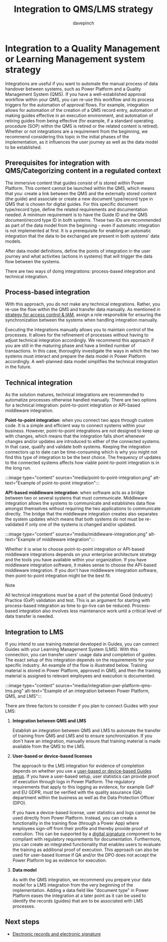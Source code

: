 ﻿---
title: Integration to QMS/LMS strategy
description: Learn about integrating Power Platform, a Quality Management System (QMS), and  a Learning Management System (LMS) with Guides in a regulated industry
ms.date: 03/13/2023
ms.topic: conceptual
author: davepinch
ms.author: davepinch
ms-reviewer: m-hartmann
ms.custom: bap-template
---

# Integration to a Quality Management or Learning Management system strategy

Integrations are useful if you want to automate the manual process of data handover between systems, such as Power Platform and a Quality Management System (QMS). If you have a well-established approval workflow within your QMS, you can re-use this workflow and its process triggers for the automation of approval flows. For example, integration allows for automation of the creation of a QMS record entry, automation of making guides effective in an execution environment, and automation of retiring guides from being effective (for example, if a standard operating procedure (SOP) within the QMS is retired or the related content is retired). Whether or not integrations are a requirement from the beginning, we recommend considering this topic in the initial phases of the implementation, as it influences the user journey as well as the data model to be established.

## Prerequisites for integration with QMS/Categorizing content in a regulated context

The immersive content that guides consist of is stored within Power Platform. This content cannot be launched within the QMS, which means that you: create a link between the QMS and the externally stored content (the guide) and associate or create a new document type/record type in QMS that is chosen for digital guides. For this specific document type/record type, define the related requirements and documentation needed. A minimum requirement is to have the Guide ID and the QMS document/record type ID in both systems. These two IDs are recommended as part of the data model from the beginning - even if automatic integration is not implemented at first. It is a prerequisite for enabling an automatic integration that the data to be exchanged are present in both systems' data models.

After data model definitions, define the points of integration in the user journey and what activities (actions in systems) that will trigger the data flow between the systems.

There are two ways of doing integrations: process-based integration and technical integration.

## Process-based integration

With this approach, you do not make any technical integrations. Rather, you re-use the flow within the QMS and transfer data manually. As mentioned in [strategy for access control & IAM](strategy-for-access-control-and-iam.md), assign a role responsible for ensuring the synchronization between the systems when handling integration manually.

Executing the integrations manually allows you to maintain control of the processes. It allows for the refinement of processes without having to adjust technical integration accordingly. We recommend this approach if you are still in the maturing phase and have a limited number of transactions. In this case, thoroughly investigate the ways in which the two systems must interact and prepare the data model in Power Platform accordingly. A well-planned data model simplifies the technical integration in the future.

## Technical integration

As the solution matures, technical integrations are recommended to automatize processes otherwise handled manually. There are two options for a technical integration: point-to-point integration or API-based middleware integration.

**Point-to-point integration**: when you connect two apps through custom code. It is a simple and efficient way to connect systems within your business. However, point-to-point integrations are not designed to keep up with changes, which means that the integration falls short whenever changes and/or updates are introduced to either of the connected systems. In that case, qualify and validate both systems. Keeping the integration connectors up to date can be time-consuming which is why you might not find this type of integration to be the best choice. The frequency of updates to the connected systems affects how viable point-to-point integration is in the long run.

:::image type="content" source="media/point-to-point-integration.png" alt-text="Example of point-to-point integration":::

**API-based middleware integration**: when software acts as a bridge between two or several systems that must communicate. Middleware integration allows the systems to communicate and establishes data flow amongst themselves without requiring the two applications to communicate directly. The bridge that the middleware integration creates also separates the system updates which means that both systems do not must be re-validated if only one of the systems is changed and/or updated.

:::image type="content" source="media/middleware-integration.png" alt-text="Example of middleware integration":::

Whether it is wise to choose point-to-point integration or API-based middleware integrations depends on your enterprise architecture strategy and the tools you have available within your organization. If you have middleware integration software, it makes sense to choose the API-based middleware integration. If you don't have middleware integration software, then point-to-point integration might be the best fit.

> [!NOTE]
> All technical integrations must be a part of the potential Good {industry} Practice (GxP) validation and test. This is an argument for starting with process-based integration as time to go-live can be reduced. Process-based integration also involves less maintenance work until a critical level of data transfer is needed.

## Integration to LMS

If you intend to use training material developed in Guides, you can connect Guides with your Learning Management System (LMS). With this connection, you can transfer users' usage data and completion of guides. The exact setup of this integration depends on the requirements for your specific industry. An example of the flow is illustrated below. Training material is stored in Power Platform, approved in QMS, and then the training material is assigned to relevant employees and execution is documented.

:::image type="content" source="media/integration-pwr-platform-qms-lms.png" alt-text="Example of an integration between Power Platform, QMS, and LMS":::

There are three factors to consider if you plan to connect Guides with your LMS:

1. **Integration between QMS and LMS**

   Establish an integration between QMS and LMS to automate the transfer of training from QMS and LMS and to ensure synchronization. If you don't have an integration, manually ensure that training material is made available from the QMS to the LMS.

1. **User-based or device-based licenses**

   The approach to the LMS integration for evidence of completion depends on whether you use a [user-based or device-based Guides setup](hololens-devices.md#user-based-versus-device-based-setup). If you have a user-based setup, user statistics can provide proof of execution through logs in Power Platform. The regulatory requirements that apply to this logging as evidence, for example GxP and EU GDPR, must be verified with the quality assurance (QA) department within the business as well as the Data Protection Officer (DPO).  
  
   If you have a device-based license, user statistics and logs cannot be used directly from Power Platform. Instead, you can create a functionality in the training flow (through a Power App) where employees sign-off from their profile and thereby provide proof of execution. This can be supported by a [digital signature](electronic-records-and-electronic-signature.md) component to be compliant with regulatory requirements for documentation. Furthermore, you can create an integrated functionality that enables users to evaluate the training as additional proof of execution. This approach can also be used for user-based license if QA and/or the DPO does not accept the Power Platform log as evidence for execution.

1. **Data model**

   As with the QMS integration, we recommend you prepare your data model for a LMS integration from the very beginning of the implementation. Adding a data field like "document type" in Power Platform eases the integration at a later point as it can be used to identify the records (guides) that are to be associated with LMS processes.

## Next steps

- [Electronic records and electronic signature](electronic-records-and-electronic-signature.md)
